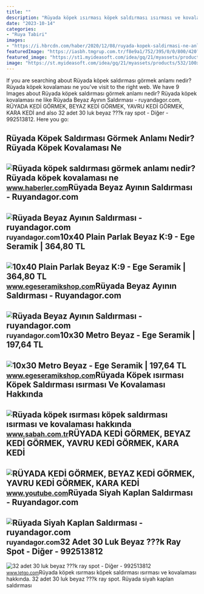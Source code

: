 ```yaml
---
title: ""
description: "Rüyada köpek ısırması köpek saldırması ısırması ve kovalaması hakkında"
date: "2023-10-14"
categories:
- "Ruya Tabiri"
images:
- "https://i.hbrcdn.com/haber/2020/12/08/ruyada-kopek-saldirmasi-ne-anlama-gelir-ruyada-13787495_5309_amp.jpg"
featuredImage: "https://iasbh.tmgrup.com.tr/f8e9a1/752/395/0/0/800/420?u=https://isbh.tmgrup.com.tr/sbh/2020/02/07/ruyada-kopek-gormek-ruyada-kopek-isirmasi-kopek-saldirmasi-isirmasi-ve-kovalamasi-hakkinda-ruya-yorumu-1581060882707.jpg"
featured_image: "https://st1.myideasoft.com/idea/gq/21/myassets/products/078/metro-10x30-beyaz_min.jpg?revision=1613058101"
image: "https://st.myideasoft.com/idea/gq/21/myassets/products/532/100x400-parlak-beyaz-k-9-74-jpg.jpeg?revision=1608544858"
---
```


If you are searching about Rüyada köpek saldırması görmek anlamı nedir? Rüyada köpek kovalaması ne you've visit to the right web. We have 9 Images about Rüyada köpek saldırması görmek anlamı nedir? Rüyada köpek kovalaması ne like Rüyada Beyaz Ayının Saldırması - ruyandagor.com, RÜYADA KEDİ GÖRMEK, BEYAZ KEDİ GÖRMEK, YAVRU KEDİ GÖRMEK, KARA KEDİ and also 32 adet 30 luk beyaz ???k ray spot - Diğer - 992513812. Here you go:

Rüyada Köpek Saldırması Görmek Anlamı Nedir? Rüyada Köpek Kovalaması Ne
-----------------------------------------------------------------------

 ![Rüyada köpek saldırması görmek anlamı nedir? Rüyada köpek kovalaması ne](https://i.hbrcdn.com/haber/2020/12/08/ruyada-kopek-saldirmasi-ne-anlama-gelir-ruyada-13787495_5309_amp.jpg) <small>www.haberler.com</small>Rüyada Beyaz Ayının Saldırması - Ruyandagor.com
-----------------------------------------------

 ![Rüyada Beyaz Ayının Saldırması - ruyandagor.com](https://images.ruyandagor.com/2017/04/beyaz-kopek-saldirmasi-2313.jpg) <small>ruyandagor.com</small>10x40 Plain Parlak Beyaz K:9 - Ege Seramik | 364,80 TL
------------------------------------------------------

 ![10x40 Plain Parlak Beyaz K:9 - Ege Seramik | 364,80 TL](https://st.myideasoft.com/idea/gq/21/myassets/products/532/100x400-parlak-beyaz-k-9-74-jpg.jpeg?revision=1608544858) <small>www.egeseramikshop.com</small>Rüyada Beyaz Ayının Saldırması - Ruyandagor.com
-----------------------------------------------

 ![Rüyada Beyaz Ayının Saldırması - ruyandagor.com](https://images.ruyandagor.com/2017/04/ayi-saldirmasi-0020.jpg) <small>ruyandagor.com</small>10x30 Metro Beyaz - Ege Seramik | 197,64 TL
-------------------------------------------

 ![10x30 Metro Beyaz - Ege Seramik | 197,64 TL](https://st1.myideasoft.com/idea/gq/21/myassets/products/078/metro-10x30-beyaz_min.jpg?revision=1613058101) <small>www.egeseramikshop.com</small>Rüyada Köpek ısırması Köpek Saldırması ısırması Ve Kovalaması Hakkında
----------------------------------------------------------------------

 ![Rüyada köpek ısırması köpek saldırması ısırması ve kovalaması hakkında](https://iasbh.tmgrup.com.tr/f8e9a1/752/395/0/0/800/420?u=https://isbh.tmgrup.com.tr/sbh/2020/02/07/ruyada-kopek-gormek-ruyada-kopek-isirmasi-kopek-saldirmasi-isirmasi-ve-kovalamasi-hakkinda-ruya-yorumu-1581060882707.jpg) <small>www.sabah.com.tr</small>RÜYADA KEDİ GÖRMEK, BEYAZ KEDİ GÖRMEK, YAVRU KEDİ GÖRMEK, KARA KEDİ
-------------------------------------------------------------------

 ![RÜYADA KEDİ GÖRMEK, BEYAZ KEDİ GÖRMEK, YAVRU KEDİ GÖRMEK, KARA KEDİ](https://i.ytimg.com/vi/Nnn-ldFZoe4/maxresdefault.jpg) <small>www.youtube.com</small>Rüyada Siyah Kaplan Saldırması - Ruyandagor.com
-----------------------------------------------

 ![Rüyada Siyah Kaplan Saldırması - ruyandagor.com](https://images.ruyandagor.com/2017/06/siyah-kaplan-saldirmasi-2327.jpg) <small>ruyandagor.com</small>32 Adet 30 Luk Beyaz ???k Ray Spot - Diğer - 992513812
------------------------------------------------------

 ![32 adet 30 luk beyaz ???k ray spot - Diğer - 992513812](https://apollo-ireland.akamaized.net/v1/files/dxw0r98gndaz1-LETTR/image) <small>www.letgo.com</small>Rüyada köpek ısırması köpek saldırması ısırması ve kovalaması hakkında. 32 adet 30 luk beyaz ???k ray spot. Rüyada siyah kaplan saldırması
